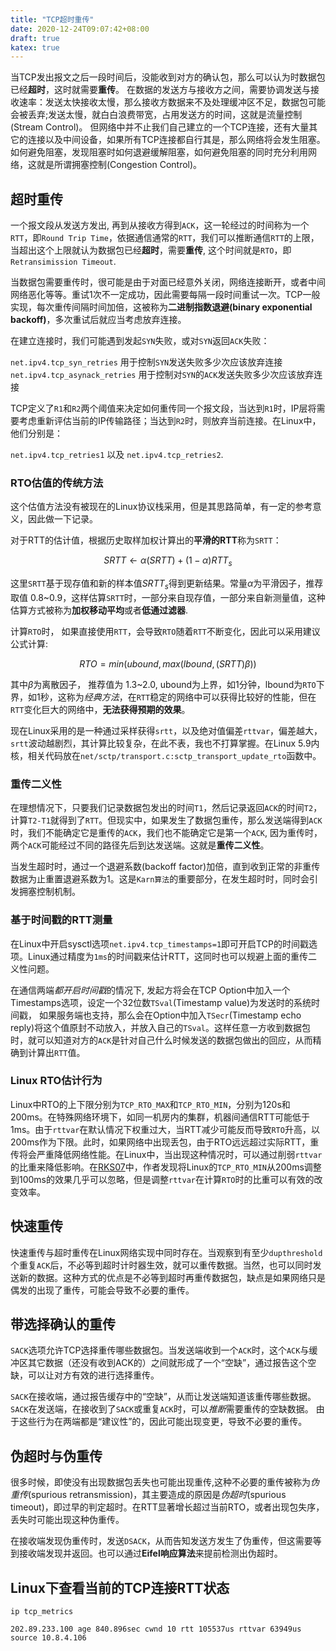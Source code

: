 ```yaml
---
title: "TCP超时重传"
date: 2020-12-24T09:07:42+08:00
draft: true
katex: true
---
```


当TCP发出报文之后一段时间后，没能收到对方的确认包，那么可以认为时数据包已经**超时**，这时就需要**重传**。
在数据的发送方与接收方之间，需要协调发送与接收速率：发送太快接收太慢，那么接收方数据来不及处理缓冲区不足，数据包可能会被丢弃;发送太慢，就白白浪费带宽，占用发送方的时间，这就是流量控制(Stream Control)。
但网络中并不止我们自己建立的一个TCP连接，还有大量其它的连接以及中间设备，如果所有TCP连接都自行其是，那么网络将会发生阻塞。如何避免阻塞，发现阻塞时如何退避缓解阻塞，如何避免阻塞的同时充分利用网络，这就是所谓拥塞控制(Congestion Control)。

## 超时重传

一个报文段从发送方发出, 再到从接收方得到`ACK`，这一轮经过的时间称为一个`RTT`，即`Round Trip Time`，依据通信通常的`RTT`，我们可以推断通信`RTT`的上限，当超出这个上限就认为数据包已经**超时**，需要**重传**, 这个时间就是`RTO`，即`Retransimission Timeout`.

当数据包需要重传时，很可能是由于对面已经意外关闭，网络连接断开，或者中间网络恶化等等。重试1次不一定成功，因此需要每隔一段时间重试一次。TCP一般实现，每次重传间隔时间加倍，这被称为**二进制指数退避(binary exponential backoff)**，多次重试后就应当考虑放弃连接。

在建立连接时，我们可能遇到发起`SYN`失败，或对`SYN`返回`ACK`失败：

`net.ipv4.tcp_syn_retries` 用于控制`SYN`发送失败多少次应该放弃连接
`net.ipv4.tcp_asynack_retries` 用于控制对`SYN`的`ACK`发送失败多少次应该放弃连接

TCP定义了`R1`和`R2`两个阈值来决定如何重传同一个报文段，当达到`R1`时，IP层将需要考虑重新评估当前的IP传输路径；当达到`R2`时，则放弃当前连接。在Linux中，他们分别是：

`net.ipv4.tcp_retries1` 以及 `net.ipv4.tcp_retries2`.

### RTO估值的传统方法

这个估值方法没有被现在的Linux协议栈采用，但是其思路简单，有一定的参考意义，因此做一下记录。

对于RTT的估计值，根据历史取样加权计算出的**平滑的RTT**称为`SRTT`：

$$SRTT\longleftarrow\alpha(SRTT)+(1-\alpha)RTT_{s}$$

这里`SRTT`基于现存值和新的样本值$SRTT_{s}$得到更新结果。常量$\alpha$为平滑因子，推荐取值 0.8~0.9，这样估算`SRTT`时，一部分来自现存值，一部分来自新测量值，这种估算方式被称为**加权移动平均**或者**低通过滤器**.

计算`RTO`时， 如果直接使用`RTT`，会导致`RTO`随着`RTT`不断变化，因此可以采用建议公式计算:

$$RTO=min(ubound, max(lbound, (SRTT)\beta))$$

其中$\beta$为离散因子， 推荐值为 1.3~2.0, ubound为上界，如1分钟，lbound为`RTO`下界，如1秒，这称为*经典方法*，在`RTT`稳定的网络中可以获得比较好的性能，但在`RTT`变化巨大的网络中，**无法获得预期的效果**。

现在Linux采用的是一种通过采样获得`srtt`，以及绝对值偏差`rttvar`，偏差越大，`srtt`波动越剧烈，其计算比较复杂，在此不表，我也不打算掌握。在Linux 5.9内核，相关代码放在`net/sctp/transport.c:sctp_transport_update_rto`函数中。

### 重传二义性

在理想情况下，只要我们记录数据包发出的时间`T1`，然后记录返回`ACK`的时间`T2`，计算`T2-T1`就得到了`RTT`。但现实中，如果发生了数据包重传，那么发送端得到`ACK`时，我们不能确定它是重传的`ACK`，我们也不能确定它是第一个`ACK`, 因为重传时，两个`ACK`可能经过不同的路径先后到达发送端。这就是**重传二义性**。

当发生超时时，通过一个退避系数(backoff factor)加倍，直到收到正常的非重传数据为止重置退避系数为1。这是`Karn算法`的重要部分，在发生超时时，同时会引发拥塞控制机制。

### 基于时间戳的RTT测量

在Linux中开启sysctl选项`net.ipv4.tcp_timestamps=1`即可开启TCP的时间戳选项。Linux通过精度为`1ms`的时间戳来估计RTT，这同时也可以规避上面的重传二义性问题。

在通信两端*都开启时间戳*的情况下, 发起方将会在TCP Option中加入一个Timestamps选项，设定一个32位数`TSval`(Timestamp value)为发送时的系统时间戳， 如果服务端也支持，那么会在Option中加入`TSecr`(Timestamp echo reply)将这个值原封不动放入，并放入自己的`TSval`。这样任意一方收到数据包时，就可以知道对方的`ACK`是针对自己什么时候发送的数据包做出的回应，从而精确到计算出`RTT`值。

### Linux RTO估计行为

Linux中RTO的上下限分别为`TCP_RTO_MAX`和`TCP_RTO_MIN`，分别为120s和200ms。在特殊网络环境下，如同一机房内的集群，机器间通信RTT可能低于1ms。由于`rttvar`在默认情况下权重过大，当RTT减少可能反而导致`RTO`升高，以200ms作为下限。此时，如果网络中出现丢包，由于RTO远远超过实际RTT，重传将会严重降低网络性能。在Linux中，当出现这种情况时，可以通过削弱`rttvar`的比重来降低影响。在[RKS07](https://www.researchgate.net/publication/4287790_A_Performance_Study_of_Loss_DetectionRecovery_in_Real-world_TCP_Implementations)中，作者发现将Linux的`TCP_RTO_MIN`从200ms调整到100ms的效果几乎可以忽略，但是调整`rttvar`在计算`RTO`时的比重可以有效的改变效率。


## 快速重传

快速重传与超时重传在Linux网络实现中同时存在。当观察到有至少`dupthreshold`个重复`ACK`后，不必等到超时计时器生效，就可以重传数据。当然，也可以同时发送新的数据。这种方式的优点是不必等到超时再重传数据包，缺点是如果网络只是偶发的出现了重传，可能会导致不必要的重传。

## 带选择确认的重传

`SACK`选项允许TCP选择重传哪些数据包。当发送端收到一个`ACK`时，这个`ACK`与缓冲区其它数据（还没有收到ACK的）之间就形成了一个“空缺”，通过报告这个空缺，可以让对方有效的进行选择重传。

`SACK`在接收端，通过报告缓存中的“空缺”，从而让发送端知道该重传哪些数据。 `SACK`在发送端，在接收到了`SACK`或重复`ACK`时，可以*推断*需要重传的空缺数据。 由于这些行为在两端都是“建议性”的，因此可能出现变更，导致不必要的重传。

## 伪超时与伪重传

很多时候，即使没有出现数据包丢失也可能出现重传,这种不必要的重传被称为*伪重传*(spurious retransmission)，其主要造成的原因是*伪超时*(spurious timeout)，即过早的判定超时。在RTT显著增长超过当前RTO，或者出现包失序，丢失时可能出现这种伪重传。

在接收端发现伪重传时，发送`DSACK`，从而告知发送方发生了伪重传，但这需要等到接收端发现并返回。也可以通过**Eifel响应算法**来提前检测出伪超时。

## Linux下查看当前的TCP连接RTT状态

```
ip tcp_metrics
```

```
202.89.233.100 age 840.896sec cwnd 10 rtt 105537us rttvar 63949us source 10.8.4.106
```
